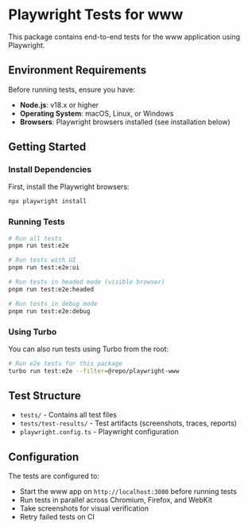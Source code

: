 # Playwright Tests for www

This package contains end-to-end tests for the www application using Playwright.

## Environment Requirements

Before running tests, ensure you have:

- **Node.js**: v18.x or higher
- **Operating System**: macOS, Linux, or Windows
- **Browsers**: Playwright browsers installed (see installation below)

## Getting Started

### Install Dependencies

First, install the Playwright browsers:

```bash
npx playwright install
```

### Running Tests

```bash
# Run all tests
pnpm run test:e2e

# Run tests with UI
pnpm run test:e2e:ui

# Run tests in headed mode (visible browser)
pnpm run test:e2e:headed

# Run tests in debug mode
pnpm run test:e2e:debug
```

### Using Turbo

You can also run tests using Turbo from the root:

```bash
# Run e2e tests for this package
turbo run test:e2e --filter=@repo/playwright-www
```

## Test Structure

- `tests/` - Contains all test files
- `tests/test-results/` - Test artifacts (screenshots, traces, reports)
- `playwright.config.ts` - Playwright configuration

## Configuration

The tests are configured to:
- Start the www app on `http://localhost:3000` before running tests
- Run tests in parallel across Chromium, Firefox, and WebKit
- Take screenshots for visual verification
- Retry failed tests on CI
